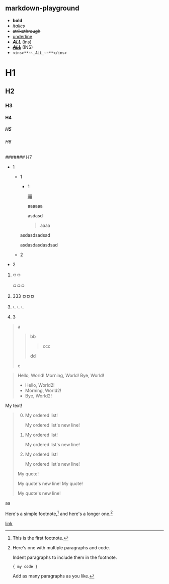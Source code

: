 ## markdown-playground

- **bold**
- _italics_
- ~~strikethrough~~
- <ins>underline</ins>
- <ins>**~~_ALL_~~**</ins> (ins)
- <INS>**~~_ALL_~~**</INS> (INS)
- `<ins>**~~_ALL_~~**</ins>`

# H1
## H2
### H3
#### H4
##### H5
###### H6
####### H7

- 1
  - 1
    - 1
    
      jjjj
      
      aaaaaa
      
      asdasd
      
      > aaaa

    asdasdsadsad

    asdasdasdasdsad
  - 2
- 2

1. ㅁㅁ
   
   ㅁㅁㅁ 
2. 333
   ㅁㅁㅁ
4. ㄴㄴㄴ
5. 3

> a
> 
> > bb
> > 
> > > ccc
> > > 
> > dd
> > 
> e

> Hello, World!
> Morning, World!
> Bye, World!
> - Hello, World2!
> - Morning, World2!
> - Bye, World2!

My text!
> 0. My ordered list!
>    
>    My ordered list's new line!
>
> 2. My ordered list!
>    
>    My ordered list's new line!
>    
> 3. My ordered list!
>    
>    My ordered list's new line!
>
> My quote!
> 
> My quote's new line!
> My quote!
> 
> My quote's new line!

aa

Here's a simple footnote,[^1] and here's a longer one.[^bignote]


[link](hello)

[^1]: This is the first footnote.

[^bignote]: Here's one with multiple paragraphs and code.
    
    Indent paragraphs to include them in the footnote.
    
    `{ my code }`
    
    Add as many paragraphs as you like.
